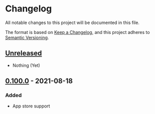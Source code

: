 # Changelog

All notable changes to this project will be documented in this file.

<!-- attr -->

The format is based on [Keep a Changelog](https://keepachangelog.com/en/1.0.0/), and this project adheres to [Semantic Versioning](https://semver.org/spec/v2.0.0.html).

<!-- attr-end -->

<!--
Using the following categories, list your changes in this order:
    - "Added" for new features.
    - "Changed" for changes in existing functionality.
    - "Deprecated" for soon-to-be removed features.
    - "Removed" for now removed features.
    - "Fixed" for any bug fixes.
    - "Security" in case of vulnerabilities.
 -->

<!-- changelog -->

## [Unreleased]

-   Nothing (Yet)

## [0.100.0] - 2021-08-18

### Added

-   App store support

[unreleased]: https://github.com/Archmonger/Conreq/compare/0.100.0...HEAD
[0.100.0]: https://github.com/Archmonger/Conreq/releases/tag/0.100.0

<!-- changelog-end -->
